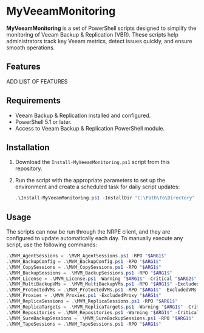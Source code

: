 # MyVeeamMonitoring

**MyVeeamMonitoring** is a set of PowerShell scripts designed to simplify the monitoring of Veeam Backup & Replication (VBR). These scripts help administrators track key Veeam metrics, detect issues quickly, and ensure smooth operations.

## Features

ADD LIST OF FEATURES 

## Requirements

- Veeam Backup & Replication installed and configured.
- PowerShell 5.1 or later.
- Access to Veeam Backup & Replication PowerShell module.

## Installation

1. Download the `Install-MyVeeamMonitoring.ps1` script from this repository.
2. Run the script with the appropriate parameters to set up the environment and create a scheduled task for daily script updates:

   ```powershell
   .\Install-MyVeeamMonitoring.ps1 -InstallDir "C:\Path\To\Directory"

## Usage
The scripts can now be run through the NRPE client, and they are configured to update automatically each day. To manually execute any script, use the following commands:

```powershell
.\MVM_AgentSessions = .\MVM_AgentSessions.ps1 -RPO "$ARG1$"
.\MVM_BackupConfig = .\MVM_BackupConfig.ps1 -RPO "$ARG1$"
.\MVM_CopySessions = .\MVM_CopySessions.ps1 -RPO "$ARG1$"
.\MVM_BackupSessions = .\MVM_BackupSessions.ps1 -RPO "$ARG1$"
.\MVM_License = .\MVM_License.ps1 -Warning "$ARG1$" -Critical "$ARG2$"
.\MVM_MultiBackupVMs = .\MVM_MultiBackupVMs.ps1 -RPO "$ARG1$" -ExcludedVMs "$ARG2$"
.\MVM_ProtectedVMs = .\MVM_ProtectedVMs.ps1 -RPO "$ARG1$" -ExcludedVMs "$ARG2$" -ExcludedFolders "$ARG3$" -ExcludedTags "$ARG4$" -ExcludedClusters "$ARG5$" -ExcludedDataCenters "$ARG6$" 
.\MVM_Proxies = .\MVM_Proxies.ps1 -ExcludedProxy "$ARG1$"
.\MVM_ReplicaSessions = .\MVM_ReplicaSessions.ps1 -RPO "$ARG1$"
.\MVM_ReplicaTargets = .\MVM_ReplicaTargets.ps1 -Warning "$ARG1$" -Critical "$ARG2$" -ExcludedTargets "$ARG3$" 
.\MVM_Repositories = .\MVM_Repositories.ps1 -Warning "$ARG1$" -Critical "$ARG2$" -ExcludedRepos "$ARG3$" 
.\MVM_SureBackupSessions = .\MVM_SureBackupSessions.ps1 -RPO "$ARG1$"
.\MVM_TapeSessions = .\MVM_TapeSessions.ps1 -RPO "$ARG1$"

